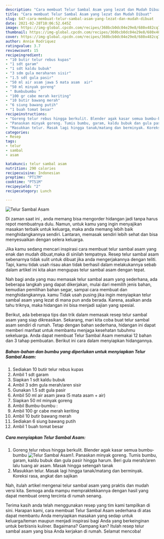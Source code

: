 ```yaml
---
description: "Cara membuat Telur Sambal Asam yang lezat dan Mudah Dibuat"
title: "Cara membuat Telur Sambal Asam yang lezat dan Mudah Dibuat"
slug: 647-cara-membuat-telur-sambal-asam-yang-lezat-dan-mudah-dibuat
date: 2021-02-28T10:06:52.645Z
image: https://img-global.cpcdn.com/recipes/360bcb0dc04e29e8/680x482cq70/telur-sambal-asam-foto-resep-utama.jpg
thumbnail: https://img-global.cpcdn.com/recipes/360bcb0dc04e29e8/680x482cq70/telur-sambal-asam-foto-resep-utama.jpg
cover: https://img-global.cpcdn.com/recipes/360bcb0dc04e29e8/680x482cq70/telur-sambal-asam-foto-resep-utama.jpg
author: Annie Rodriquez
ratingvalue: 3.7
reviewcount: 15
recipeingredient:
- "10 butir telur rebus kupas"
- "1 sdt garam"
- "1 sdt kaldu bubuk"
- "3 sdm gula meraharen sisir"
- "1.5 sdt gula pasir"
- "50 ml air asam jawa 5 mata asam  air"
- "50 ml minyak goreng"
- " Bumbubumbu "
- "100 gr cabe merah keriting"
- "10 butir bawang merah"
- "6 siung bawang putih"
- "1 buah tomat besar"
recipeinstructions:
- "Goreng telur rebus hingga berkulit. Blender agak kasar semua bumbu-bumbu"
- "Panaskan minyak goreng. Tumis bumbu, garam, kaldu bubuk dan gula pasir hingga harum. Beri gula merah/aren lalu tuang air asam. Masak hingga setengah tanak"
- "Masukkan telur. Masak lagi hingga tanak/matang dan berminyak. Koreksi rasa, angkat dan sajikan"
categories:
- Resep
tags:
- telur
- sambal
- asam

katakunci: telur sambal asam 
nutrition: 290 calories
recipecuisine: Indonesian
preptime: "PT17M"
cooktime: "PT51M"
recipeyield: "2"
recipecategory: Lunch

---
```



![Telur Sambal Asam](https://img-global.cpcdn.com/recipes/360bcb0dc04e29e8/680x482cq70/telur-sambal-asam-foto-resep-utama.jpg)

Di zaman  saat ini , anda memang bisa mengorder hidangan jadi tanpa harus repot membuatnya dulu. Namun, untuk kamu yang ingin menyajikan masakan terbaik untuk keluarga, maka anda memang lebih baik menghidangkannya sendiri. Lantaran, memasak sendiri lebih sehat dan bisa menyesuaikan dengan selera keluarga.

Jika kamu sedang mencari inspirasi cara membuat telur sambal asam yang enak dan mudah dibuat,maka di sinilah tempatnya. Resep telur sambal asam  sebenarnya tidak sulit untuk dibuat jika anda mengerjakannya dengan teliti. Tapi, kamu tidak usah risau akan tidak berhasil dalam melakukannya 
sebab dalam artikel ini kita akan mengupas telur sambal asam dengan tepat.  



Nah bagi anda yang mau memasak telur sambal asam yang sederhana, ada beberapa langkah yang dapat dikerjakan, mulai dari memilih jenis bahan, kemudian pemilihan bahan segar, sampai cara membuat dan menghidangkannya. kamu Tidak usah pusing jika ingin menyiapkan telur sambal asam yang lezat di mana pun anda berada. Karena, asalkan anda  tahu triknya, maka hidangan ini bisa menjadi sajian yang spesial.

Berikut, ada beberapa tips dan trik dalam memasak resep telur sambal asam yang siap dikreasikan. Sekarang, mari kita coba buat telur sambal asam sendiri di rumah. Tetap dengan bahan sederhana, hidangan ini dapat memberi manfaat untuk membantu menjaga kesehatan tubuhmu sekeluarga. Anda dapat membuat Telur Sambal Asam memakai 12 bahan dan 3 tahap pembuatan. Berikut ini cara dalam menyiapkan hidangannya.

<!--inarticleads1-->

##### Bahan-bahan dan bumbu yang diperlukan untuk menyiapkan Telur Sambal Asam:

1. Sediakan 10 butir telur rebus kupas
1. Ambil 1 sdt garam
1. Siapkan 1 sdt kaldu bubuk
1. Ambil 3 sdm gula merah/aren sisir
1. Gunakan 1.5 sdt gula pasir
1. Ambil 50 ml air asam jawa (5 mata asam + air)
1. Siapkan 50 ml minyak goreng
1. Ambil  Bumbu-bumbu :
1. Ambil 100 gr cabe merah keriting
1. Ambil 10 butir bawang merah
1. Sediakan 6 siung bawang putih
1. Ambil 1 buah tomat besar




<!--inarticleads2-->

##### Cara menyiapkan Telur Sambal Asam:

1. Goreng telur rebus hingga berkulit. Blender agak kasar semua bumbu-bumbu
<img src="https://img-global.cpcdn.com/steps/64fb72de10a4d309/160x128cq70/telur-sambal-asam-langkah-memasak-1-foto.jpg" alt="Telur Sambal Asam">1. Panaskan minyak goreng. Tumis bumbu, garam, kaldu bubuk dan gula pasir hingga harum. Beri gula merah/aren lalu tuang air asam. Masak hingga setengah tanak
1. Masukkan telur. Masak lagi hingga tanak/matang dan berminyak. Koreksi rasa, angkat dan sajikan




Nah, itulah artikel mengenai  telur sambal asam  yang praktis dan mudah versi kita. Semoga anda mampu mempraktekkannya dengan hasil yang dapat membuat oreng tercinta di rumah senang. 

Terima kasih anda telah menggunakan resep yang tim kami tampilkan di sini. Harapan kami, cara membuat  Telur Sambal Asam sederhana di atas dapat membantu Anda menyiapkan masakan yang sedap untuk keluarga/teman maupun menjadi inspirasi bagi Anda yang berkeinginan untuk berbisnis kuliner. Bagaimana? Gampang kan? Itulah resep telur sambal asam yang bisa Anda kerjakan di rumah. Selamat mencoba!

